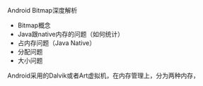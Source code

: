 Android Bitmap深度解析

* Bitmap概念
* Java跟native内存的问题（如何统计）
* 占内存问题（Java Native）
* 分配问题
* 大小问题

Android采用的Dalvik或者Art虚拟机，在内存管理上，分为两种内存，